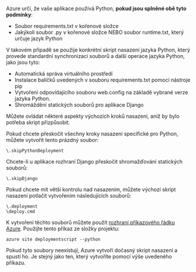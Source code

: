Azure určí, že vaše aplikace používá Python, **pokud jsou splněné obě tyto podmínky**:

- Soubor requirements.txt v kořenové složce
- Jakýkoli soubor .py v kořenové složce NEBO soubor runtime.txt, který určuje jazyk Python

V takovém případě se použije konkrétní skript nasazení jazyka Python, který provede standardní synchronizaci souborů a další operace jazyka Python, jako jsou tyto:

- Automatická správa virtuálního prostředí
- Instalace balíčků uvedených v souboru requirements.txt pomocí nástroje pip
- Vytvoření odpovídajícího souboru web.config na základě vybrané verze jazyka Python.
- Shromáždění statických souborů pro aplikace Django

Můžete ovládat některé aspekty výchozích kroků nasazení, aniž by bylo potřeba skript přizpůsobit.

Pokud chcete přeskočit všechny kroky nasazení specifické pro Python, můžete vytvořit tento prázdný soubor:

    \.skipPythonDeployment

Chcete-li u aplikace rozhraní Django přeskočit shromažďování statických souborů:

    \.skipDjango 

Pokud chcete mít větší kontrolu nad nasazením, můžete výchozí skript nasazení potlačit vytvořením následujících souborů:

    \.deployment
    \deploy.cmd

K vytvoření těchto souborů můžete použít [rozhraní příkazového řádku Azure][].  Použijte tento příkaz ze složky projektu:

    azure site deploymentscript --python

Pokud tyto soubory neexistují, Azure vytvoří dočasný skript nasazení a spustí ho.  Je stejný jako ten, který vytvoříte pomocí výše uvedeného příkazu.

[rozhraní příkazového řádku Azure]: http://azure.microsoft.com/downloads/



<!--HONumber=Aug16_HO4-->


